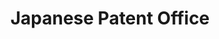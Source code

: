 ---
layout: default
api_or_bulk_downloads: Bulk
citation: 'State that you used: III Patent DB'
description: Patent database of the IIP
location: http://www.iip.or.jp/e/index.html
record_creation_timestamp: 11/15/2020 17:20:46
shortname: japanese_patent_office
terms_of_use: Only for use by academic research institutions and other institutions
  for academic research purposes, cannot be used for commercial purposes.
timeframe: 1964-9/2019
title: Japanese Patent Office
uuid: 07ec4549-2429-4e8e-9ee3-6deefca0b075
---